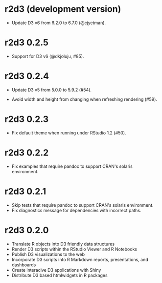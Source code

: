 # r2d3 (development version)

- Update D3 v6 from 6.2.0 to 6.7.0 (@cjyetman).

# r2d3 0.2.5

- Support for D3 v6 (@dkjoluju, #85).

# r2d3 0.2.4

- Update D3 v5 from 5.0.0 to 5.9.2 (#54).

- Avoid width and height from changing when refreshing rendering (#59).

# r2d3 0.2.3

- Fix default theme when running under RStudio 1.2 (#50).

# r2d3 0.2.2

- Fix examples that require pandoc to support CRAN's solaris environment.

# r2d3 0.2.1

- Skip tests that require pandoc to support CRAN's solaris environment.
- Fix diagnostics message for dependencies with incorrect paths.

# r2d3 0.2.0

- Translate R objects into D3 friendly data structures
- Render D3 scripts within the RStudio Viewer and R Notebooks
- Publish D3 visualizations to the web
- Incorporate D3 scripts into R Markdown reports, presentations, and dashboards
- Create interacive D3 applications with Shiny
- Distribute D3 based htmlwidgets in R packages